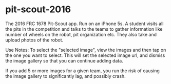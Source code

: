 # pit-scout-2016
The 2016 FRC 1678 Pit-Scout app. Run on an iPhone 5s. A student visits all the pits in the competition and talks to the teams to gather information like number of wheels on the robot, pit organization etc. They also take and upload photos of the robot.

Use Notes:
To select the "selected image", view the images and then tap on the one you want to select. This will set the selected image url, and dismiss the image gallery so that you can continue adding data.

If you add 5 or more images for a given team, you run the risk of causing the image gallery to significantly lag, and possibly crash.
